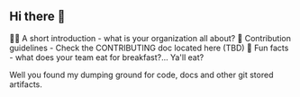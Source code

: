 ## Hi there 👋

🙋‍♀️ A short introduction - what is your organization all about?
🌈 Contribution guidelines - Check the CONTRIBUTING doc located here (TBD)
🍿 Fun facts - what does your team eat for breakfast?... Ya'll eat?

Well you found my dumping ground for code, docs and other git stored artifacts.
